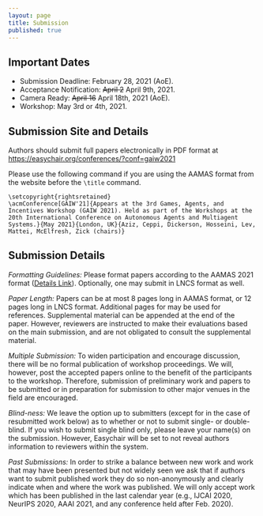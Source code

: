 ```yaml
---
layout: page
title: Submission
published: true
---
```


## Important Dates
* Submission Deadline: February 28, 2021 (AoE).
* Acceptance Notification: ~~April 2~~ April 9th, 2021.
* Camera Ready: ~~April 16~~ April 18th, 2021 (AoE).
* Workshop: May 3rd or 4th, 2021.

## Submission Site and Details
Authors should submit full papers electronically in PDF format at <https://easychair.org/conferences/?conf=gaiw2021>

Please use the following command if you are using the AAMAS format from the website before the `\title` command.

```
\setcopyright{rightsretained}
\acmConference[GAIW'21]{Appears at the 3rd Games, Agents, and Incentives Workshop (GAIW 2021). Held as part of the Workshops at the 20th International Conference on Autonomous Agents and Multiagent Systems.}{May 2021}{London, UK}{Aziz, Ceppi, Dickerson, Hosseini, Lev, Mattei, McElfresh, Zick (chairs)} 
```

## Submission Details
*Formatting Guidelines:* Please format papers according to the AAMAS 2021 format ([Details Link](https://aamas2021.soton.ac.uk/calls/papers/)). Optionally, one may submit in LNCS format as well.

*Paper Length:* Papers can be at most 8 pages long in AAMAS format, or 12 pages long in LNCS format. Additional pages for may be used for references. Supplemental material can be appended at the end of the paper. However, reviewers are instructed to make their evaluations based on the main submission, and are not obligated to consult the supplemental material.

*Multiple Submission:* To widen participation and encourage discussion, there will be no formal publication of workshop proceedings. We will, however, post the accepted papers online to the benefit of the participants to the workshop. Therefore, submission of preliminary work and papers to be submitted or in preparation for submission to other major venues in the field are encouraged.

*Blind-ness:* We leave the option up to submitters (except for in the case of resubmitted work below) as to whether or not to submit single- or double- blind. If you wish to submit single blind only, please leave your name(s) on the submission. However, Easychair will be set to not reveal authors information to reviewers within the system.

*Past Submissions:* In order to strike a balance between new work and work that may have been presented but not widely seen we ask that if authors want to submit published work they do so non-anonymously and clearly indicate when and where the work was published. We will only accept work which has been published in the last calendar year (e.g., IJCAI 2020, NeurIPS 2020, AAAI 2021, and any conference held after Feb. 2020).
